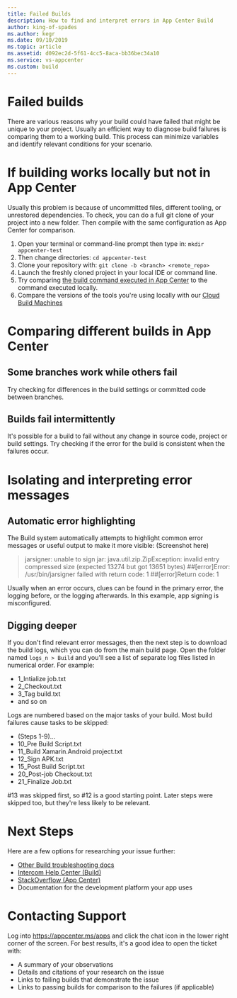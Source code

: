 ```yaml
---
title: Failed Builds
description: How to find and interpret errors in App Center Build
author: king-of-spades
ms.author: kegr
ms.date: 09/10/2019 
ms.topic: article 
ms.assetid: d092ec2d-5f61-4cc5-8aca-bb36bec34a10
ms.service: vs-appcenter 
ms.custom: build
---
```


# Failed builds
There are various reasons why your build could have failed that might be unique to your project. Usually an efficient way to diagnose build failures is comparing them to a working build. This process can minimize variables and identify relevant conditions for your scenario. 

# If building works locally but not in App Center
Usually this problem is because of uncommitted files, different tooling, or unrestored dependencies. To check, you can do a full git clone of your project into a new folder. Then compile with the same configuration as App Center for comparison. 

1. Open your terminal or command-line prompt then type in: `mkdir appcenter-test`
2. Then change directories: `cd appcenter-test`
3. Clone your repository with: `git clone -b <branch> <remote_repo>`
4. Launch the freshly cloned project in your local IDE or command line. 
5. Try comparing [the build command executed in App Center](https://intercom.help/appcenter/build/how-to-find-your-build-command-in-app-center) to the command executed locally. 
6. Compare the versions of the tools you're using locally with our [Cloud Build Machines](~/build/software.md)

# Comparing different builds in App Center
## Some branches work while others fail
Try checking for differences in the build settings or committed code between branches. 

## Builds fail intermittently
It's possible for a build to fail without any change in source code, project or build settings. Try checking if the error for the build is consistent when the failures occur. 

# Isolating and interpreting error messages
## Automatic error highlighting
The Build system automatically attempts to highlight common error messages or useful output to make it more visible:
(Screenshot here)

> jarsigner: unable to sign jar: java.util.zip.ZipException: invalid entry compressed size (expected 13274 but got 13651 bytes)
> ##[error]Error: /usr/bin/jarsigner failed with return code: 1
> ##[error]Return code: 1

Usually when an error occurs, clues can be found in the primary error, the logging before, or the logging afterwards. In this example, app signing is misconfigured. 

## Digging deeper
If you don't find relevant error messages, then the next step is to download the build logs, which you can do from the main build page. Open the folder named `logs_n > Build` and you'll see a list of separate log files listed in numerical order. For example:

- 1_Intialize job.txt
- 2_Checkout.txt
- 3_Tag build.txt
- and so on 

Logs are numbered based on the major tasks of your build. Most build failures cause tasks to be skipped:

- (Steps 1-9)...
- 10_Pre Build Script.txt
- 11_Build Xamarin.Android project.txt
- 12_Sign APK.txt
- 15_Post Build Script.txt
- 20_Post-job Checkout.txt
- 21_Finalize Job.txt

#13 was skipped first, so #12 is a good starting point. Later steps were skipped too, but they're less likely to be relevant.

# Next Steps
Here are a few options for researching your issue further:

- [Other Build troubleshooting docs](~/build/troubleshooting/index.md)
- [Intercom Help Center (Build)](https://intercom.help/appcenter/en/collections/206279-build)
- [StackOverflow (App Center)](https://stackoverflow.com/questions/tagged/visual-studio-app-center)
- Documentation for the development platform your app uses

# Contacting Support
Log into https://appcenter.ms/apps and click the chat icon in the lower right corner of the screen. For best results, it's a good idea to open the ticket with:

- A summary of your observations
- Details and citations of your research on the issue
- Links to failing builds that demonstrate the issue
- Links to passing builds for comparison to the failures (if applicable)
